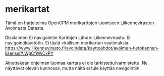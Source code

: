 # merikartat

Tämä on harjoitelma OpenCPM merikarttojen luomiseen Liikenneviraston Avoimesta Datasta.

Disclaimer: Ei navigointiin
Karttojen Lähde: Liikennevirasto. Ei navigointikäyttöön. Ei täytä virallisen merikartan vaatimuksia.
https://www.liikennevirasto.fi/avoindata/kayttoehdot/avoimen-tietokannan-lisenssi#.WgCfiWiCxPY

Ainuttakaan ohjelman luomaa karttaa ei ole tarkistettu/varmistettu. Ne näyttävät olevan kunnossa, mutta näitä ei tule käyttää navigointiin.
